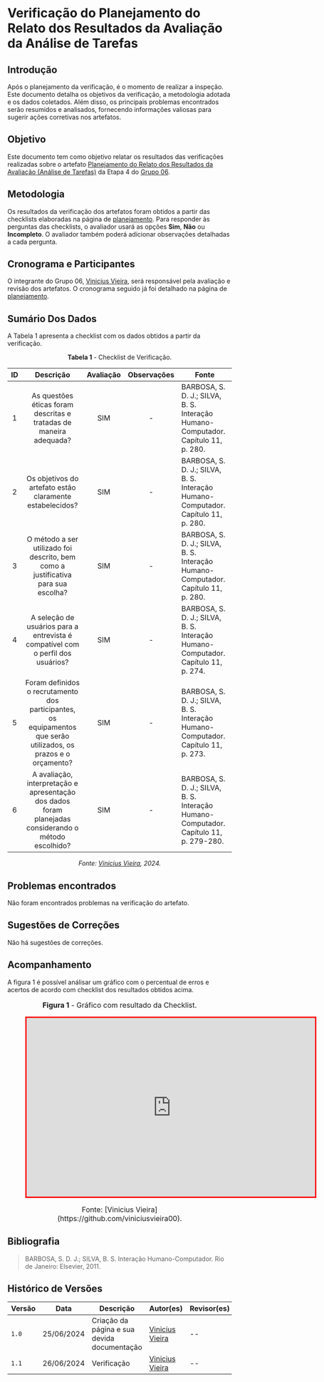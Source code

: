 # Verificação do Planejamento do Relato dos Resultados da Avaliação da Análise de Tarefas

## Introdução

Após o planejamento da verificação, é o momento de realizar a inspeção. Este documento detalha os objetivos da verificação, a metodologia adotada e os dados coletados. Além disso, os principais problemas encontrados serão resumidos e analisados, fornecendo informações valiosas para sugerir ações corretivas nos artefatos.

## Objetivo

Este documento tem como objetivo relatar os resultados das verificações realizadas sobre o artefato [Planejamento do Relato dos Resultados da Avaliação (Análise de Tarefas)](https://interacao-humano-computador.github.io/2024.1-DETRANDF/design-avaliacao-desenvolvimento/nivel-1/analise-de-tarefas-dad/planejamento-relato-resultado-at/) da Etapa 4 do [Grupo 06](https://interacao-humano-computador.github.io/2024.1-DETRANDF/).

## Metodologia

Os resultados da verificação dos artefatos foram obtidos a partir das checklists elaboradas na página de [planejamento](./planejamento-verificacao-etapa-4). Para responder às perguntas das checklists, o avaliador usará as opções **Sim**, **Não** ou **Incompleto**. O avaliador também poderá adicionar observações detalhadas a cada pergunta.

## Cronograma e Participantes

O integrante do Grupo 06, [Vinicius Vieira](https://github.com/viniciusvieira00), será responsável pela avaliação e revisão dos artefatos. O cronograma seguido já foi detalhado na página de [planejamento](./planejamento-verificacao-etapa-4).

## Sumário Dos Dados

A Tabela 1 apresenta a checklist com os dados obtidos a partir da verificação.

<center>

**Tabela 1** - Checklist de Verificação.

|  ID   |                                                    Descrição                                                     | Avaliação | Observações | Fonte                                                                                 |
| :---: | :--------------------------------------------------------------------------------------------------------------: | :-------: | :---------: | ------------------------------------------------------------------------------------- |
|   1   |                        As questões éticas foram descritas e tratadas de maneira adequada?                        |    SIM    |      -      | BARBOSA, S. D. J.; SILVA, B. S. Interação Humano-Computador. Capítulo 11, p. 280.     |
|   2   |                             Os objetivos do artefato estão claramente estabelecidos?                             |    SIM    |      -      | BARBOSA, S. D. J.; SILVA, B. S. Interação Humano-Computador. Capítulo 11, p. 280.     |
|   3   |                O método a ser utilizado foi descrito, bem como a justificativa para sua escolha?                 |    SIM    |      -      | BARBOSA, S. D. J.; SILVA, B. S. Interação Humano-Computador. Capítulo 11, p. 280.     |
|   4   |                 A seleção de usuários para a entrevista é compatível com o perfil dos usuários?                  |    SIM    |      -      | BARBOSA, S. D. J.; SILVA, B. S. Interação Humano-Computador. Capítulo 11, p. 274.     |
|   5   | Foram definidos o recrutamento dos participantes, os equipamentos que serão utilizados, os prazos e o orçamento? |    SIM    |      -      | BARBOSA, S. D. J.; SILVA, B. S. Interação Humano-Computador. Capítulo 11, p. 273.     |
|   6   |      A avaliação, interpretação e apresentação dos dados foram planejadas considerando o método escolhido?       |    SIM    |      -      | BARBOSA, S. D. J.; SILVA, B. S. Interação Humano-Computador. Capítulo 11, p. 279-280. |

_Fonte: [Vinicius Vieira](https://github.com/viniciusvieira00), 2024._

</center>

## Problemas encontrados

Não foram encontrados problemas na verificação do artefato.

## Sugestões de Correções

Não há sugestões de correções.

## Acompanhamento

A figura 1 é possível análisar um gráfico com o percentual de erros e acertos de acordo com checklist dos resultados obtidos acima.

<figure markdown>
<font size="3"><p style="text-align: center"><b>Figura 1</b> - Gráfico com resultado da Checklist.</p></font>
<iframe style="border:3px solid red" width="648" height="401" seamless frameborder="0" scrolling="no" src="https://docs.google.com/spreadsheets/d/e/2PACX-1vR9VoUT8bjBrSCNwu2cgBFb8HPhEsMxLxvIrF_C_MwW9FpNomR3oVgD56kJuTa4AZzVijRhh07mIalG/pubchart?oid=64786241&amp;format=interactive"></iframe><figcaption><font size="3"><p style="text-align: center">Fonte: [Vinicius Vieira](https://github.com/viniciusvieira00).</p></font></figcaption>
</figure>

## Bibliografia

> BARBOSA, S. D. J.; SILVA, B. S. Interação Humano-Computador. Rio de Janeiro: Elsevier, 2011.

## Histórico de Versões

| Versão | Data       | Descrição                                   | Autor(es)                                              | Revisor(es) |
| ------ | ---------- | ------------------------------------------- | ------------------------------------------------------ | ----------- |
| `1.0`  | 25/06/2024 | Criação da página e sua devida documentação | [Vinicius Vieira](https://github.com/viniciusvieira00) | --          |
| `1.1`  | 26/06/2024 | Verificação                                 | [Vinicius Vieira](https://github.com/viniciusvieira00) | --          |